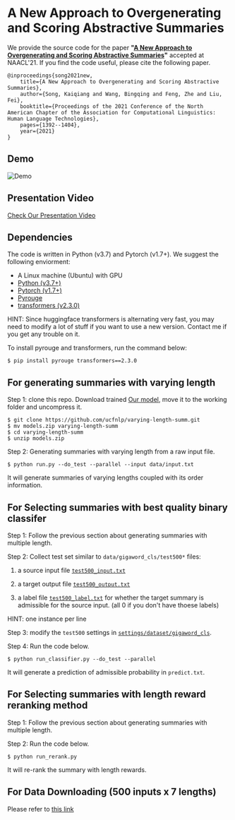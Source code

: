 # A New Approach to Overgenerating and Scoring Abstractive Summaries

We provide the source code for the paper  **"[A New Approach to Overgenerating and Scoring Abstractive Summaries](https://www.aclweb.org/anthology/2021.naacl-main.110.pdf)"** accepted at NAACL'21. If you find the code useful, please cite the following paper.

    @inproceedings{song2021new, 
        title={A New Approach to Overgenerating and Scoring Abstractive Summaries},
        author={Song, Kaiqiang and Wang, Bingqing and Feng, Zhe and Liu, Fei},
        booktitle={Proceedings of the 2021 Conference of the North American Chapter of the Association for Computational Linguistics: Human Language Technologies},
        pages={1392--1404},
        year={2021}
    }

## Demo

![Demo](http://i2u.world/kqsong/images/toy-example-varying-length-summ.gif)

## Presentation Video
[Check Our Presentation Video](https://s3.amazonaws.com/pf-upload-01/u-59356/0/2021-05-12/0z43a3u/A%20New%20Approach%20to%20Overgenerating%20and%20Scoring%20Abstractive%20Summaries.mp4)

## Dependencies

The code is written in Python (v3.7) and Pytorch (v1.7+). We suggest the following enviorment:

* A Linux machine (Ubuntu) with GPU
* [Python (v3.7+)](https://www.anaconda.com/download/)
* [Pytorch (v1.7+)](https://pytorch.org/)
* [Pyrouge](https://pypi.org/project/pyrouge/)
* [transformers (v2.3.0)](https://github.com/huggingface/transformers)

HINT: Since huggingface transformers is alternating very fast, you may need to modify a lot of stuff if you want to use a new version. Contact me if you get any trouble on it.

To install pyrouge and transformers, run the command below:

```
$ pip install pyrouge transformers==2.3.0
```

## For generating summaries with varying length

Step 1: clone this repo. Download trained [Our model](), move it to the working folder and uncompress it.

```
$ git clone https://github.com/ucfnlp/varying-length-summ.git
$ mv models.zip varying-length-summ
$ cd varying-length-summ
$ unzip models.zip
```

Step 2: Generating summaries with varying length from a raw input file. 
```
$ python run.py --do_test --parallel --input data/input.txt
```

It will generate summaries of varying lengths coupled with its order information.

## For Selecting summaries with best quality binary classifer

Step 1: Follow the previous section about generating summaries with multiple length.

Step 2: Collect test set similar to ``data/gigaword_cls/test500*`` files:

1) a source input file [``test500_input.txt``](https://github.com/ucfnlp/varying-length-summ/blob/main/data/gigaword_cls/test500_input.txt)

2) a target output file [``test500_output.txt``](https://github.com/ucfnlp/varying-length-summ/blob/main/data/gigaword_cls/test500_output.txt)

3) a label file [``test500_label.txt``](https://github.com/ucfnlp/varying-length-summ/blob/main/data/gigaword_cls/test500_label.txt) for whether the target summary is admissible for the source input. (all 0 if you don't have thoese labels)

HINT: one instance per line

Step 3: modify the ``test500`` settings in [``settings/dataset/gigaword_cls``](https://github.com/ucfnlp/varying-length-summ/blob/main/settings/dataset/gigaword_cls.json#L30).

Step 4: Run the code below.
```
$ python run_classifier.py --do_test --parallel
```

It will generate a prediction of admissible probability in ``predict.txt``.

## For Selecting summaries with length reward reranking method
Step 1: Follow the previous section about generating summaries with multiple length.

Step 2: Run the code below.
```
$ python run_rerank.py
```
It will re-rank the summary with length rewards.


## For Data Downloading (500 inputs x 7 lengths)
Please refer to [this link](https://github.com/ucfnlp/varying-length-summ/tree/main/data/gigaword_cls)
